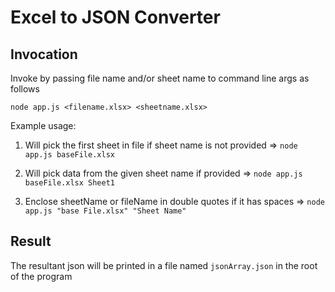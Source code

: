 # Excel to JSON Converter

## Invocation 

Invoke by passing file name and/or sheet name to command line args as follows

`node app.js <filename.xlsx> <sheetname.xlsx>`

Example usage: 

1. Will pick the first sheet in file if sheet name is not provided => `node app.js baseFile.xlsx`

2. Will pick data from the given sheet name if provided => `node app.js baseFile.xlsx Sheet1`

3. Enclose sheetName or fileName in double quotes if it has spaces => `node app.js "base File.xlsx" "Sheet Name"`

## Result

The resultant json will be printed in a file named `jsonArray.json` in the root of the program